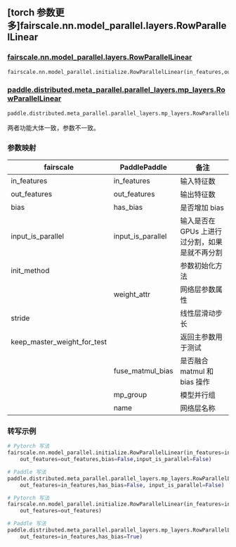 ## [torch 参数更多]fairscale.nn.model_parallel.layers.RowParallelLinear

### [fairscale.nn.model_parallel.layers.RowParallelLinear](https://github.com/facebookresearch/fairscale/blob/164cc0f3170b4a3951dd84dda29c3e1504ac4d6e/fairscale/nn/model_parallel/layers.py#L299)

```python
fairscale.nn.model_parallel.initialize.RowParallelLinear(in_features,out_features,bias,input_is_parallel,init_method,stride,keep_master_weight_for_test)
```
### [paddle.distributed.meta_parallel.parallel_layers.mp_layers.RowParallelLinear](https://github.com/PaddlePaddle/Paddle/blob/016766cc89fabc10181453ce70b701dd8ed019f6/python/paddle/distributed/fleet/layers/mpu/mp_layers.py#L291)

```python
paddle.distributed.meta_parallel.parallel_layers.mp_layers.RowParallelLinear(in_features,out_features,weight_attr,has_bias,input_is_parallel,fuse_matmul_bias,mp_group,name)
```

两者功能大体一致，参数不一致。

### 参数映射

| fairscale | PaddlePaddle | 备注     |
| --------- | ------------ | -------- |
| in_features | in_features| 输入特征数 |
| out_features |out_features |输出特征数|
| bias |has_bias | 是否增加 bias |
| input_is_parallel |input_is_parallel | 输入是否在 GPUs 上进行过分割，如果是就不再分割 |
| init_method | | 参数初始化方法|
|             |weight_attr | 网络层参数属性|
| stride | | 线性层滑动步长 |
| keep_master_weight_for_test | | 返回主参数用于测试 |
|  |fuse_matmul_bias | 是否融合 matmul 和 bias 操作 |
|  | mp_group| 模型并行组 |
|  | name| 网络层名称 |

### 转写示例

```python
# Pytorch 写法
fairscale.nn.model_parallel.initialize.RowParallelLinear(in_features=in_features,
    out_features=out_features,bias=False,input_is_parallel=False)

# Paddle 写法
paddle.distributed.meta_parallel.parallel_layers.mp_layers.RowParallelLinear(in_features=in_features,
    out_features=in_features,has_bias=False, input_is_parallel=False)

# Pytorch 写法
fairscale.nn.model_parallel.initialize.RowParallelLinear(in_features=in_features,
    out_features=out_features)

# Paddle 写法
paddle.distributed.meta_parallel.parallel_layers.mp_layers.RowParallelLinear(in_features=in_features,
    out_features=in_features,has_bias=True)
```
